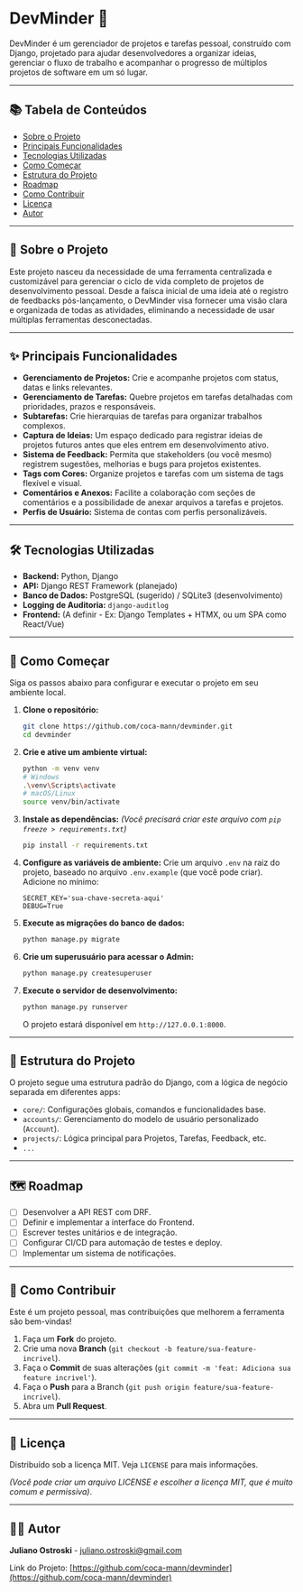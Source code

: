 # DevMinder 🧠

DevMinder é um gerenciador de projetos e tarefas pessoal, construído com Django, projetado para ajudar desenvolvedores a organizar ideias, gerenciar o fluxo de trabalho e acompanhar o progresso de múltiplos projetos de software em um só lugar.

---

## 📚 Tabela de Conteúdos

* [Sobre o Projeto](#sobre-o-projeto)
* [Principais Funcionalidades](#principais-funcionalidades-)
* [Tecnologias Utilizadas](#tecnologias-utilizadas-️)
* [Como Começar](#como-começar-)
* [Estrutura do Projeto](#estrutura-do-projeto-)
* [Roadmap](#roadmap-)
* [Como Contribuir](#como-contribuir-)
* [Licença](#licença-)
* [Autor](#autor-)

---

## 🎯 Sobre o Projeto

Este projeto nasceu da necessidade de uma ferramenta centralizada e customizável para gerenciar o ciclo de vida completo de projetos de desenvolvimento pessoal. Desde a faísca inicial de uma ideia até o registro de feedbacks pós-lançamento, o DevMinder visa fornecer uma visão clara e organizada de todas as atividades, eliminando a necessidade de usar múltiplas ferramentas desconectadas.

---

## ✨ Principais Funcionalidades

* **Gerenciamento de Projetos:** Crie e acompanhe projetos com status, datas e links relevantes.
* **Gerenciamento de Tarefas:** Quebre projetos em tarefas detalhadas com prioridades, prazos e responsáveis.
* **Subtarefas:** Crie hierarquias de tarefas para organizar trabalhos complexos.
* **Captura de Ideias:** Um espaço dedicado para registrar ideias de projetos futuros antes que eles entrem em desenvolvimento ativo.
* **Sistema de Feedback:** Permita que stakeholders (ou você mesmo) registrem sugestões, melhorias e bugs para projetos existentes.
* **Tags com Cores:** Organize projetos e tarefas com um sistema de tags flexível e visual.
* **Comentários e Anexos:** Facilite a colaboração com seções de comentários e a possibilidade de anexar arquivos a tarefas e projetos.
* **Perfis de Usuário:** Sistema de contas com perfis personalizáveis.

---

## 🛠️ Tecnologias Utilizadas

* **Backend:** Python, Django
* **API:** Django REST Framework (planejado)
* **Banco de Dados:** PostgreSQL (sugerido) / SQLite3 (desenvolvimento)
* **Logging de Auditoria:** `django-auditlog`
* **Frontend:** (A definir - Ex: Django Templates + HTMX, ou um SPA como React/Vue)

---

## 🚀 Como Começar

Siga os passos abaixo para configurar e executar o projeto em seu ambiente local.

1.  **Clone o repositório:**
    ```bash
    git clone https://github.com/coca-mann/devminder.git
    cd devminder
    ```

2.  **Crie e ative um ambiente virtual:**
    ```bash
    python -m venv venv
    # Windows
    .\venv\Scripts\activate
    # macOS/Linux
    source venv/bin/activate
    ```

3.  **Instale as dependências:**
    *(Você precisará criar este arquivo com `pip freeze > requirements.txt`)*
    ```bash
    pip install -r requirements.txt
    ```

4.  **Configure as variáveis de ambiente:**
    Crie um arquivo `.env` na raiz do projeto, baseado no arquivo `.env.example` (que você pode criar). Adicione no mínimo:
    ```
    SECRET_KEY='sua-chave-secreta-aqui'
    DEBUG=True
    ```

5.  **Execute as migrações do banco de dados:**
    ```bash
    python manage.py migrate
    ```

6.  **Crie um superusuário para acessar o Admin:**
    ```bash
    python manage.py createsuperuser
    ```

7.  **Execute o servidor de desenvolvimento:**
    ```bash
    python manage.py runserver
    ```
    O projeto estará disponível em `http://127.0.0.1:8000`.

---

## 📁 Estrutura do Projeto

O projeto segue uma estrutura padrão do Django, com a lógica de negócio separada em diferentes apps:

* `core/`: Configurações globais, comandos e funcionalidades base.
* `accounts/`: Gerenciamento do modelo de usuário personalizado (`Account`).
* `projects/`: Lógica principal para Projetos, Tarefas, Feedback, etc.
* `...`

---

## 🗺️ Roadmap

* [ ] Desenvolver a API REST com DRF.
* [ ] Definir e implementar a interface do Frontend.
* [ ] Escrever testes unitários e de integração.
* [ ] Configurar CI/CD para automação de testes e deploy.
* [ ] Implementar um sistema de notificações.

---

## 🤝 Como Contribuir

Este é um projeto pessoal, mas contribuições que melhorem a ferramenta são bem-vindas!

1.  Faça um **Fork** do projeto.
2.  Crie uma nova **Branch** (`git checkout -b feature/sua-feature-incrivel`).
3.  Faça o **Commit** de suas alterações (`git commit -m 'feat: Adiciona sua feature incrivel'`).
4.  Faça o **Push** para a Branch (`git push origin feature/sua-feature-incrivel`).
5.  Abra um **Pull Request**.

---

## 📜 Licença

Distribuído sob a licença MIT. Veja `LICENSE` para mais informações.

*(Você pode criar um arquivo LICENSE e escolher a licença MIT, que é muito comum e permissiva)*.

---

## 👨‍💻 Autor

**Juliano Ostroski** - juliano.ostroski@gmail.com

Link do Projeto: [https://github.com/coca-mann/devminder](https://github.com/coca-mann/devminder)